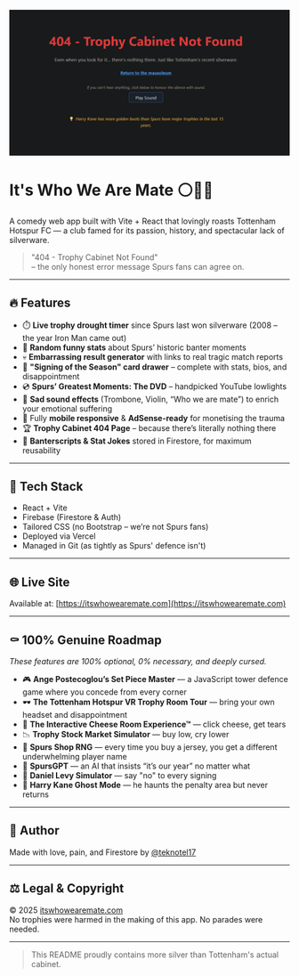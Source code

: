 <p align="center">
  <img src="./banner.png" alt="It's Who We Are Mate" width="700"/>
</p>


# It's Who We Are Mate ⚪🐓💀

A comedy web app built with Vite + React that lovingly roasts Tottenham Hotspur FC — a club famed for its passion, history, and spectacular lack of silverware.

> "404 - Trophy Cabinet Not Found"  
> – the only honest error message Spurs fans can agree on.

---

## 🔥 Features

- ⏱️ **Live trophy drought timer** since Spurs last won silverware (2008 – the year Iron Man came out)
- 🤡 **Random funny stats** about Spurs’ historic banter moments
- 💀 **Embarrassing result generator** with links to real tragic match reports
- 📸 **"Signing of the Season" card drawer** – complete with stats, bios, and disappointment
- 💿 **Spurs’ Greatest Moments: The DVD** – handpicked YouTube lowlights
- 🎻 **Sad sound effects** (Trombone, Violin, “Who we are mate”) to enrich your emotional suffering
- 🧠 Fully **mobile responsive** & **AdSense-ready** for monetising the trauma
- 🏆 **Trophy Cabinet 404 Page** – because there’s literally nothing there
- 📜 **Banterscripts & Stat Jokes** stored in Firestore, for maximum reusability

---

## 🧪 Tech Stack

- React + Vite
- Firebase (Firestore & Auth)
- Tailored CSS (no Bootstrap – we’re not Spurs fans)
- Deployed via Vercel
- Managed in Git (as tightly as Spurs' defence isn't)

---

## 🌐 Live Site

Available at: [https://itswhowearemate.com](https://itswhowearemate.com)

---

## ⚰️ 100% Genuine Roadmap

_These features are 100% optional, 0% necessary, and deeply cursed._

- 🎮 **Ange Postecoglou’s Set Piece Master** — a JavaScript tower defence game where you concede from every corner
- 🕶️ **The Tottenham Hotspur VR Trophy Room Tour** — bring your own headset and disappointment
- 🧀 **The Interactive Cheese Room Experience™** — click cheese, get tears
- 📉 **Trophy Stock Market Simulator** — buy low, cry lower
- 🛒 **Spurs Shop RNG** — every time you buy a jersey, you get a different underwhelming player name
- 🧠 **SpursGPT** — an AI that insists “it’s our year” no matter what
- 🧼 **Daniel Levy Simulator** — say "no" to every signing
- 🧟 **Harry Kane Ghost Mode** — he haunts the penalty area but never returns

---

## 🧔 Author

Made with love, pain, and Firestore by [@teknotel17](https://github.com/teknotel17/its-who-we-are-mate
)

---

## ⚖️ Legal & Copyright

© 2025 [itswhowearemate.com](https://itswhowearemate.com)  
No trophies were harmed in the making of this app. No parades were needed.

---

> This README proudly contains more silver than Tottenham's actual cabinet.
